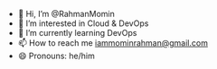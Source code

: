 - 👋 Hi, I’m @RahmanMomin
- 👀 I’m interested in Cloud & DevOps 
- 🌱 I’m currently learning DevOps
- 📫 How to reach me iammominrahman@gmail.com
- 😄 Pronouns: he/him

<!---
RahmanMomin/RahmanMomin is a ✨ special ✨ repository because its `README.md` (this file) appears on your GitHub profile.
You can click the Preview link to take a look at your changes.
--->
